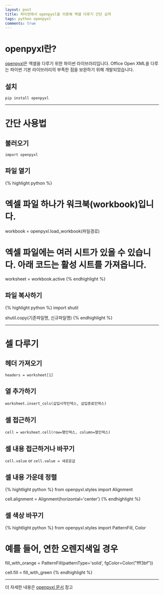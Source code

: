 ```yaml
---
layout: post
title: 파이썬에서 openpyxl을 이용해 엑셀 다루기 간단 요약
tags: python openpyxl
comments: true
---
```


# openpyxl란?

[openpyxl](https://openpyxl.readthedocs.io/en/stable/)은 엑셀을 다루기 위한 파이썬 라이브러리입니다. Office Open XML을 다루는 파이썬 기본 라이브러리의 부족한 점을 보완하기 위해 개발되었습니다.

## 설치

`pip install openpyxl`  

---

# 간단 사용법

## 불러오기
`import openpyxl`  

## 파일 열기
{% highlight python %}
# 엑셀 파일 하나가 워크북(workbook)입니다.
workbook = openpyxl.load_workbook(파일경로)

# 엑셀 파일에는 여러 시트가 있을 수 있습니다. 아래 코드는 활성 시트를 가져옵니다.
worksheet = workbook.active
{% endhighlight %}

## 파일 복사하기
{% highlight python %}
import shutil

shutil.copy(기존파일명, 신규파일명)
{% endhighlight %}

---

# 셀 다루기

## 헤더 가져오기
`headers = worksheet[1]`  

## 열 추가하기
`worksheet.insert_cols(삽입시작인덱스, 삽입종료인덱스)`

## 셀 접근하기
`cell = worksheet.cell(row=행인덱스, column=열인덱스)`

## 셀 내용 접근하거나 바꾸기
`cell.value` or `cell.value = 새로운값`

## 셀 내용 가운데 정렬
{% hightlight python %}
from openpyxl.styles import Alignment

cell.alignment = Alignment(horizontal='center')
{% endhighlight %}

## 셀 색상 바꾸기
{% hightlight python %}
from openpyxl.styles import PatternFill, Color

# 예를 들어, 연한 오렌지색일 경우
fill_with_orange = PatternFill(patternType='solid', fgColor=Color("fff3bf"))

cell.fill = fill_with_green
{% endhighlight %}

---

더 자세한 내용은 [openpyxl 문서](https://openpyxl.readthedocs.io/en/stable/) 참고
